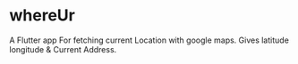 # whereUr
A Flutter app For fetching current Location with google maps. Gives latitude longitude &amp;  Current Address.
